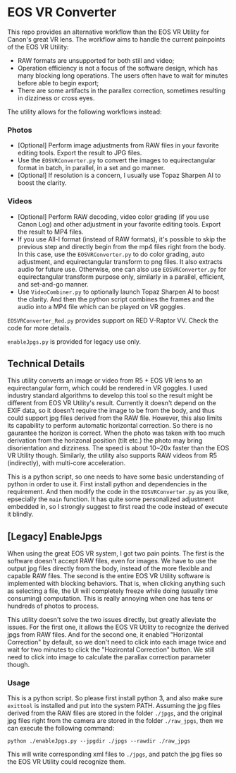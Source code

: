 # EOS VR Converter

This repo provides an alternative workflow than the EOS VR Utility for Canon's great VR lens.
The workflow aims to handle the current painpoints of the EOS VR Utility:

* RAW formats are unsupported for both still and video;
* Operation efficiency is not a focus of the software design, which has many blocking long operations. The users often have to wait for minutes before able to begin export;
* There are some artifacts in the parallex correction, sometimes resulting in dizziness or cross eyes.

The utility allows for the following workflows instead:

### Photos

* [Optional] Perform image adjustments from RAW files in your favorite editing tools. Export the result to JPG files.
* Use the `EOSVRConverter.py` to convert the images to equirectangular format in batch, in parallel, in a set and go manner.
* [Optional] If resolution is a concern, I usually use Topaz Sharpen AI to boost the clarity.

### Videos

* [Optional] Perform RAW decoding, video color grading (if you use Canon Log) and other adjustment in your favorite editing tools. Export the result to MP4 files.
* If you use All-I format (instead of RAW formats), it's possible to skip the previous step and directly begin from the mp4 files right from the body. In this case, use the `EOSVRConverter.py` to do color grading, auto adjustment, and equirectangular transform to png files. It also extracts audio for future use. Otherwise, one can also use `EOSVRConverter.py` for equirectangular transform purpose only, similarly in a parallel, efficient, and set-and-go manner.
* Use `VideoCombiner.py` to optionally launch Topaz Sharpen AI to boost the clarity. And then the python script combines the frames and the audio into a MP4 file which can be played on VR goggles.

`EOSVRConverter_Red.py` provides support on RED V-Raptor VV. Check the code for more details.

`enableJpgs.py` is provided for legacy use only.

## Technical Details

This utility converts an image or video from R5 + EOS VR lens to an equirectangular form, which could be rendered in VR goggles.
I used industry standard algorithms to develop this tool so the result might be different from EOS VR Utility's result.
Currently it doesn't depend on the EXIF data, so it doesn't require the image to be from the body, and thus could support jpg files derived from the RAW file.
However, this also limits its capability to perform automatic horizontal correction.
So there is no gaurantee the horizon is correct.
When the photo was taken with too much derivation from the horizonal position (tilt etc.) the photo may bring disorientation and dizziness.
The speed is about 10~20x faster than the EOS VR Utility though.
Similarly, the utility also supports RAW videos from R5 (indirectly), with multi-core acceleration.

This is a python script, so one needs to have some basic understanding of python in order to use it.
First install python and dependencies in the requirement.
And then modify the code in the `EOSVRConverter.py` as you like, epsecially the `main` function.
It has quite some personalized adjustment embedded in, so I strongly suggest to first read the code instead of execute it blindly.

## [Legacy] EnableJpgs

When using the great EOS VR system, I got two pain points.
The first is the software doesn't accept RAW files, even for images.
We have to use the output jpg files directly from the body, instead of the more flexible and capable RAW files.
The second is the entire EOS VR Utility software is implemented with blocking behaviors.
That is, when clicking anything such as selecting a file, the UI will completely freeze while doing (usually time consuming) computation.
This is really annoying when one has tens or hundreds of photos to process.

This utility doesn't solve the two issues directly, but greatly alleviate the issues.
For the first one, it allows the EOS VR Utility to recognize the derived jpgs from RAW files.
And for the second one, it enabled "Horizontal Correction" by default, so we don't need to click into each image twice and wait for two minutes to click the "Hozirontal Correction" button.
We still need to click into image to calculate the parallax correction parameter though.

### Usage

This is a python script.
So please first install python 3, and also make sure `exittool` is installed and put into the system PATH.
Assuming the jpg files derived from the RAW files are stored in the folder `./jpgs`, and the original jpg files right from the camera are stored in the folder `./raw_jpgs`, then we can execute the following command:

```
python ./enableJpgs.py --jpgdir ./jpgs --rawdir ./raw_jpgs
```

This will write corresponding xml files to `./jpgs`, and patch the jpg files so the EOS VR Utility could recognize them.